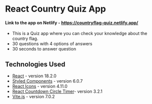 # React Country Quiz App

#### Link to the app on Netlify - https://countryflag-quiz.netlify.app/

- This is a Quiz app where you can check your knowledge about the country flag.
- 30 questions with 4 options of answers
- 30 seconds to answer question

## Technologies Used

- [React](https://react.dev/) - version 18.2.0
- [Styled Components](https://styled-components.com/) - version 6.0.7
- [React Icons](https://react-icons.github.io/react-icons/) - version 4.11.0
- [React Countdown Circle Timer](https://www.npmjs.com/package/react-countdown-circle-timer)- version 3.2.1
- [Vite.js](https://vitejs.dev/) - version 7.0.2

